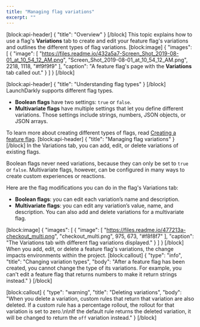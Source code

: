 ```yaml
---
title: "Managing flag variations"
excerpt: ""
---
```

[block:api-header]
{
  "title": "Overview"
}
[/block]
This topic explains how to use a flag's **Variations** tab to create and edit your feature flag's variations and outlines the different types of flag variations.
[block:image]
{
  "images": [
    {
      "image": [
        "https://files.readme.io/432a5a7-Screen_Shot_2019-08-01_at_10_54_12_AM.png",
        "Screen_Shot_2019-08-01_at_10_54_12_AM.png",
        2218,
        1118,
        "#f9f9f9"
      ],
      "caption": "A feature flag's page with the **Variations** tab called out."
    }
  ]
}
[/block]

[block:api-header]
{
  "title": "Understanding flag types"
}
[/block]
LaunchDarkly supports different flag types. 

* **Boolean flags** have two settings: `true` or `false`. 
* **Multivariate flags** have multiple settings that let you define different variations. Those settings include strings, numbers, JSON objects, or JSON arrays.

To learn more about creating different types of flags, read [Creating a feature flag](doc:creating-a-feature-flag).
[block:api-header]
{
  "title": "Managing flag variations"
}
[/block]
In the Variations tab, you can add, edit, or delete variations of existing flags. 

Boolean flags never need variations, because they can only be set to `true` or `false`. Multivariate flags, however, can be configured in many ways to create custom experiences or reactions.

Here are the flag modifications you can do in the flag's Variations tab:
* **Boolean flags**: you can edit each variation’s name and description. 
* **Multivariate flags**: you can edit any variation’s value, name, and description. You can also add and delete variations for a multivariate flag.

[block:image]
{
  "images": [
    {
      "image": [
        "https://files.readme.io/477213a-checkout_multi.png",
        "checkout_multi.png",
        975,
        673,
        "#f8f8f7"
      ],
      "caption": "The Variations tab with different flag variations displayed."
    }
  ]
}
[/block]
When you add, edit, or delete a feature flag's variations, the change impacts environments within the project.
[block:callout]
{
  "type": "info",
  "title": "Changing variation types",
  "body": "After a feature flag has been created, you cannot change the type of its variations.  For example, you can't edit a feature flag that returns numbers to make it return strings instead."
}
[/block]

[block:callout]
{
  "type": "warning",
  "title": "Deleting variations",
  "body": "When you delete a variation, custom rules that return that variation are also deleted. If a custom rule has a percentage rollout, the rollout for that variation is set to zero.\n\nIf the default rule returns the deleted variation, it will be changed to return the `off` variation instead."
}
[/block]